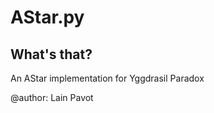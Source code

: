 **AStar**.py
=========

What's that?
------------

An AStar implementation for Yggdrasil Paradox

@author: Lain Pavot

